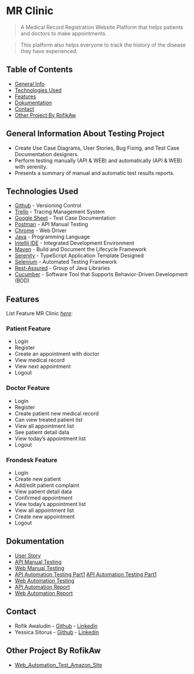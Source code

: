 # MR Clinic
> A Medical Record Registration Website Platform that helps patients and doctors to make appointments.

> This platform also helps everyone to track the history of the disease they have experienced.


## Table of Contents
* [General Info](#general-information-about-testing-project)
* [Technologies Used](#technologies-used)
* [Features](#features)
* [Dokumentation](#dokumentation)
* [Contact](#contact)
* [Other Project By RofikAw](#other-project-by-rofikaw)
<!-- * [License](#license) -->


## General Information About Testing Project
- Create Use Case Diagrams, User Stories, Bug Fixing, and Test Case Documentation designers.
- Perform testing manually (API & WEB) and automatically (API & WEB) with serenity.
- Presents a summary of manual and automatic test results reports.
<!-- You don't have to answer all the questions - just the ones relevant to your project. -->


## Technologies Used
* [Github](https://github.com/MR-Clinic/Quality-Assurance) - Versioning Control
* [Trello](https://github.com/MR-Clinic/Quality-Assurance) - Tracing Management System
* [Google Sheet](https://www.google.com/sheets/about) - Test Case Documentation
* [Postman](https://www.postman.com/) - API Manual Testing
* [Chrome](https://www.google.it/intl/it/chrome/?brand=MKZV&ds_kid=43700066089291225&utm_source=bing&utm_medium=cpc&utm_campaign=1011197%20%7C%20Chrome%20Win10%20%7C%20DR%20%7C%20ESS01%20%7C%20GLOBAL%20%7C%20GLOBAL%20%7C%20it%20%7C%20Desk%20%7C%20SEM%20%7C%20BKWS%20-%20PHR%20%7C%20Txt%20~%20Top%20KWDS&utm_term=chrome%20google&utm_content=Desk%20%7C%20BING%20SEM%20%7C%20BKWS%20%7C%20PHR%20~%20Google%20Chrome%20~%20Top%20KWDS&gclid=6fe2b4589691113bf60fd663bab1799c&gclsrc=3p.ds) - Web Driver
* [Java](https://www.java.com/en/) - Programming Language
* [Intellij IDE](https://www.jetbrains.com/idea/) - Integrated Development Environment
* [Maven](https://maven.apache.org/) - Build and Document the Lifecycle Framework
* [Serenity](https://serenity.is/) -  TypeScript Application Template Designed
* [Selenium](https://www.selenium.dev/) -  Automated Testing Framework
* [Rest-Assured](https://www.toolsqa.com/rest-assured-tutorial/) -  Group of Java Libraries
* [Cucumber](https://cucumber.io/docs/installation/java/) -  Software Tool that Supports Behavior-Driven Development (BDD)


## Features
List Feature MR Clinic [_here_](https://frontend-mr-clinic.vercel.app/):
### Patient Feature
- Login
- Register
- Create an appointment with doctor
- View medical record
- View next appointment
- Logout
### Doctor Feature
- Login
- Register
- Create patient new medical record
- Can view treated patient list
- View all appointment list
- See patient detail data
- View today’s appointment list
- Logout
### Frondesk Feature
- Login
- Create new patient
- Add/edit patient complaint
- View patient detail data
- Confirmed appointment
- View today’s appointment list
- View all appointment list
- Create new appointment
- Logout


## Dokumentation
* [User Story](https://docs.google.com/spreadsheets/d/16_oqtQWGyT0PbbbsI-VBZPu0W9nWllBQOsoSn0t6Keo/edit#gid=0)
* [API Manual Testing](https://docs.google.com/spreadsheets/d/19xVu_lydPWP84Ka3DdC08FG9JKl86nxHYkL6AX03KK8/edit#gid=0)
* [Web Manual Testing](https://docs.google.com/spreadsheets/)
* [API Automation Testing Part1](https://github.com/MR-Clinic/Quality-Assurance/tree/SerenityRestPart1) [API Automation Testing Part1](https://github.com/MR-Clinic/Quality-Assurance/tree/SerenityRestPart2)
* [Web Automation Testing](https://github.com/MR-Clinic/Quality-Assurance/tree/WebAutomation)
* [API Automation Report](https://github.com/MR-Clinic/Quality-Assurance/tree/master/SSSerenityRestAPI)
* [Web Automation Report](https://docs.google.com/presentation/d/170nx8kN9H0I2PKSLaS4Iq94NU3nHOhxwSR-A2fjduxs/edit#slide=id.g11a8aacf443_0_0)
<!-- If you have screenshots you'd like to share, include them here. -->


## Contact
- Rofik Awaludin - [Github](https://github.com/rofikaw99/MR_Clinic) - [Linkedin](https://www.linkedin.com/in/rofikawaludin/)
- Yessica Sitorus - [Github](https://github.com/yessicas) - [Linkedin](https://www.linkedin.com/in/yessica-sitorus-8a5088180/)


## Other Project By RofikAw
* [Web_Automation_Test_Amazon_Site](https://github.com/rofikaw99/Automation_Amazon_Site)
